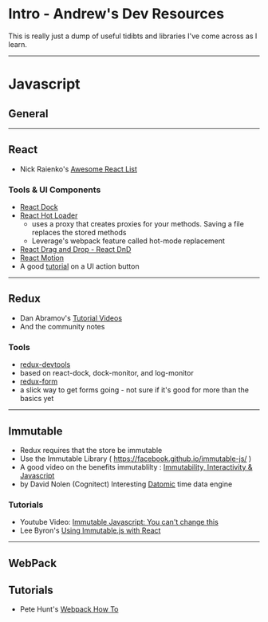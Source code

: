 # Intro - Andrew's Dev Resources

This is really just a dump of useful tidibts and libraries I've come across as I learn.

---

# Javascript

## General


---
## React
* Nick Raienko's [Awesome React List](https://github.com/enaqx/awesome-react)

### Tools & UI Components

* [React Dock](https://github.com/alexkuz/react-dock)
* [React Hot Loader](https://github.com/gaearon/react-hot-loader)
  * uses a proxy that creates proxies for your methods. Saving a file replaces the stored methods
  * Leverage's webpack feature called hot-mode replacement
* [React Drag and Drop - React DnD](http://gaearon.github.io/react-dnd/)
* [React Motion](https://github.com/chenglou/react-motion)
 * A good [tutorial](https://medium.com/@nashvail/a-gentle-introduction-to-react-motion-dc50dd9f2459#.26qz2jrdh) on a UI action button


---
## Redux
* Dan Abramov's [Tutorial Videos](https://egghead.io/series/getting-started-with-redux)
 * And the community notes


### Tools

* [redux-devtools](https://github.com/gaearon/redux-devtools)
 * based on react-dock, dock-monitor, and log-monitor
* [redux-form](http://erikras.github.io/redux-form)
 * a slick way to get forms going - not sure if it's good for more than the basics yet


---
## Immutable
* Redux requires that the store be immutable
* Use the Immutable Library ( https://facebook.github.io/immutable-js/ )
* A good video on the benefits immutablilty : [Immutability, Interactivity & Javascript](https://www.youtube.com/watch?v=mS264h8KGwk)
 * by David Nolen (Cognitect) Interesting [Datomic](http://cognitect.com/datomic) time data engine

### Tutorials
* Youtube Video: [Immutable Javascript: You can't change this](https://www.youtube.com/watch?v=wA98Coal4jk)
* Lee Byron's [Using Immutable.js with React](https://www.youtube.com/watch?v=YFP8lbdZ0cs)

---
## WebPack

## Tutorials
* Pete Hunt's [Webpack How To](https://github.com/petehunt/webpack-howto)

